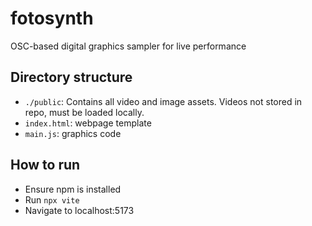 # fotosynth
OSC-based digital graphics sampler for live performance

## Directory structure

- `./public`: Contains all video and image assets. Videos not stored in repo, must be loaded locally. 
- `index.html`: webpage template
- `main.js`: graphics code

## How to run

- Ensure npm is installed
- Run `npx vite`
- Navigate to localhost:5173

